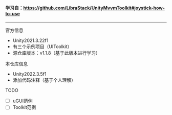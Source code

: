 #### 学习自：https://github.com/LibraStack/UnityMvvmToolkit#joystick-how-to-use

---

官方信息
- Unity2021.3.22f1
- 有三个示例项目（UIToolkit）
- 源仓库版本：v1.1.8（基于此版本进行学习）

本仓库信息
- Unity2022.3.5f1
- 添加代码注释（基于个人理解）


TODO  
-[ ] uGUI范例  
-[ ] Toolkit范例
